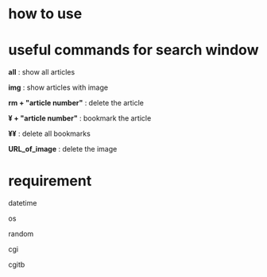 # how to use


# useful commands for search window
**all** : show all articles

**img** : show articles with image

**rm + "article number"** : delete the article

**¥ + "article number"** : bookmark the article

**¥¥** : delete all bookmarks

**URL_of_image** : delete the image

# requirement
datetime

os

random

cgi 

cgitb
